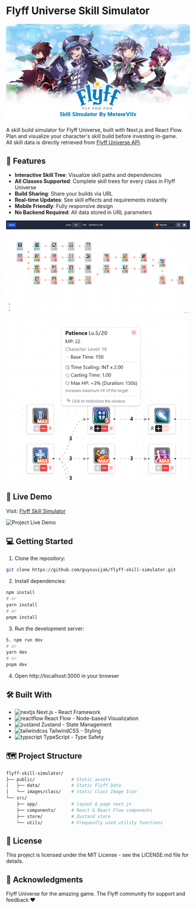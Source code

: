 # Flyff Universe Skill Simulator

![Project Banner](/public/metadata/manifest.png)

A skill build simulator for Flyff Universe, built with Next.js and React Flow.</br>
Plan and visualize your character's skill build before investing in-game.</br>
All skill data is directly retrieved from [Flyff Universe API](https://api.flyff.com).

## 🌟 Features
- **Interactive Skill Tree**: Visualize skill paths and dependencies
- **All Classes Supported**: Complete skill trees for every class in Flyff Universe
- **Build Sharing**: Share your builds via URL
- **Real-time Updates**: See skill effects and requirements instantly
- **Mobile Friendly**: Fully responsive design
- **No Backend Required**: All data stored in URL parameters

![Project Demo](/public/metadata/demo.png)

![Skill Description](/public/metadata/skill-description.png)

## 🚀 Live Demo
Visit: [Flyff Skill Simulator](https://flyff-skill-simulator.vercel.app)

![Project Live Demo](/public/metadata/live-demo.gif)

## 💻 Getting Started
1. Clone the repository:
```bash
git clone https://github.com/guysuvijak/flyff-skill-simulator.git
```
2. Install dependencies:
```bash
npm install
# or
yarn install
# or
pnpm install
```
3. Run the development server:
```bash
5. npm run dev
# or
yarn dev
# or
pnpm dev
```
4. Open http://localhost:3000 in your browser

## 🛠️ Built With
- <img src="https://avatars.githubusercontent.com/u/126103961" title="Next JS" alt="nextjs" width="20" height="20"/> Next.js - React Framework
- <img src="https://avatars.githubusercontent.com/u/7106853" title="React Flow" alt="reactflow" width="20" height="20"/> React Flow - Node-based Visualization
- <img src="https://avatars.githubusercontent.com/u/45790596" title="Zustand" alt="zustand" width="20" height="20"/> Zustand - State Management
- <img src="https://avatars.githubusercontent.com/u/67109815" title="Tailwind CSS" alt="tailwindcss" width="20" height="20"/> TailwindCSS - Styling
- <img src="https://upload.wikimedia.org/wikipedia/commons/4/4c/Typescript_logo_2020.svg" title="TypeScript" alt="typscript" width="20" height="20"/> TypeScript - Type Safety

## 🗺️ Project Structure
```bash
flyff-skill-simulator/
├── public/              # Static assets
│   ├── data/            # Static Flyff Data
│   └── images/class/    # Static Class Image Icon
└── src/
    ├── app/             # layout & page next.js
    ├── components/      # React & React Flow components
    ├── store/           # Zustand store
    └── utils/           # Frequently used utility functions
```

## 📝 License
This project is licensed under the MIT License - see the LICENSE.md file for details.

## 🙏 Acknowledgments
Flyff Universe for the amazing game. The Flyff community for support and feedback :heart:
